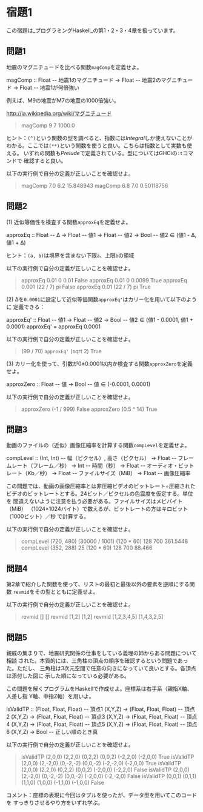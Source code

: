 宿題1
=====

この宿題は_プログラミングHaskell_の第1・2・3・4章を扱っています。

問題1
-----

地震のマグニチュードを比べる関数`magComp`を定義せよ。

   magComp :: Float  -- 地震1のマグニチュード
           -> Float  -- 地震2のマグニチュード
           -> Float  -- 地震1が何倍強い

例えば、M9の地震がM7の地震の1000倍強い。

http://ja.wikipedia.org/wiki/マグニチュード

   > magComp 9 7
   1000.0

ヒント：`(^)`という関数の型を調べると、指数には*Integral*しか使えないことが
わかる。ここでは`(**)`という関数を使うと良い。こちらは指数として実数も使える。
いずれの関数も*Prelude*で定義されている。型についてはGHCiの`:t`コマンドで
確認すると良い。

以下の実行例で自分の定義が正しいことを確認せよ。

   > magComp 7.0 6.2
   15.848943
   > magComp 6.8 7.0
   0.50118756

問題2
-----

(1) 近似等価性を検査する関数`approxEq`を定義せよ。

   approxEq :: Float  -- Δ
            -> Float  -- 値1
            -> Float  -- 値2
            -> Bool   -- 値2 ∈ (値1 - Δ, 値1 + Δ)

ヒント：`(a, b)`は境界を含まない下限`a`、上限`b`の領域

以下の実行例で自分の定義が正しいことを確認せよ。

   > approxEq 0.01 0 0.01
   False
   > approxEq 0.01 0 0.0099
   True
   > approxEq 0.001 (22 / 7) pi
   False
   > approxEq 0.01 (22 / 7) pi
   True

(2) Δを`0.0001`に設定して近似等価関数`approxEq'`はカリー化を用いて以下のように
定義できる：

   approxEq' :: Float  -- 値1
             -> Float  -- 値2
             -> Bool   -- 値2 ∈ (値1 - 0.0001, 値1 + 0.0001)
   approxEq' = approxEq 0.0001

以下の実行例で自分の定義が正しいことを確認せよ。

   > (99 / 70) `approxEq'` (sqrt 2)
   True

(3) カリー化を使って、引数が0±0.0001以内か検査する関数`approxZero`を定義せよ。

   approxZero :: Float  -- 値
              -> Bool   -- 値 ∈ (-0.0001, 0.0001)

以下の実行例で自分の定義が正しいことを確認せよ。

   > approxZero (-1 / 999)
   False
   > approxZero (0.5 ^ 14)
   True

問題3
-----

動画のファイルの（近似）画像圧縮率を計算する関数`compLevel`を定義せよ。

   compLevel :: (Int, Int)  -- 幅（ピクセル）, 高さ（ピクセル）
             -> Float       -- フレームレート（フレーム／秒）
             -> Int         -- 時間（秒）
             -> Float       -- オーディオ・ビットレート（Kb／秒）
             -> Float       -- ファイルサイズ（MiB）
             -> Float       -- 画像圧縮率

この問題では、動画の画像圧縮率とは非圧縮ビデオのビットレート÷圧縮された
ビデオのビットレートとする。24ビット／ピクセルの色震度を仮定する。単位を
間違えないように注意を払う必要がある。ファイルサイズはメビバイト（MiB）
（1024×1024バイト）で数えるが、ビットレートの方はキロビット（1000ビット）／秒
で計算する。

以下の実行例で自分の定義が正しいことを確認せよ。

   > compLevel (720, 480) (30000 / 1001) (120 * 60) 128 700
   361.5448
   > compLevel (352, 288) 25 (120 * 60) 128 700
   88.466

問題4
-----

第2章で紹介した関数を使って、リストの最初と最後以外の要素を逆順にする関数
`revmid`をその型とともに定義せよ。

以下の実行例で自分の定義が正しいことを確認せよ。

   > revmid []
   []
   > revmid [1,2]
   [1,2]
   > revmid [1,2,3,4,5]
   [1,4,3,2,5]

問題5
-----

親戚の集まりで、地震研究関係の仕事をしている義理の姉からある問題について相談
された。本質的には、三角柱の頂点の順序を確認するという問題であった。ただし、
三角柱は3次元空間で任意の向きになっていて良いとする。各頂点は添付した図に
示した順になっている必要がある。

この問題を解くプログラムをHaskellで作成せよ。座標系は右手系（親指X軸、人差し指
Y軸、中指Z軸）を用いよ。

   isValidTP :: (Float, Float, Float)  -- 頂点1 (X,Y,Z)
             -> (Float, Float, Float)  -- 頂点2 (X,Y,Z)
             -> (Float, Float, Float)  -- 頂点3 (X,Y,Z)
             -> (Float, Float, Float)  -- 頂点4 (X,Y,Z)
             -> (Float, Float, Float)  -- 頂点5 (X,Y,Z)
             -> (Float, Float, Float)  -- 頂点6 (X,Y,Z)
             -> Bool                   -- 正しい順のとき真

以下の実行例で自分の定義が正しいことを確認せよ。

   > isValidTP (2,0,0) (2,2,0) (0,2,2) (0,0,2) (-2,2,0) (-2,0,0)
   True
   > isValidTP (2,0,0) (2,-2,0) (0,-2,-2) (0,0,-2) (-2,-2,0) (-2,0,0)
   True
   > isValidTP (2,0,0) (2,2,0) (0,2,2) (0,0,2) (-2,0,0) (-2,2,0)
   False
   > isValidTP (2,0,0) (2,-2,0) (0,-2,-2) (0,0,-2) (-2,0,0) (-2,-2,0)
   False
   > isValidTP (0,0,1) (0,1,1) (1,1,0) (1,0,0) (-1,1,0) (-1,0,0)
   False

コメント：座標の表現に今回はタプルを使ったが、データ型を用いてこのコードを
すっきりさせるやり方をいずれ学ぶ。
